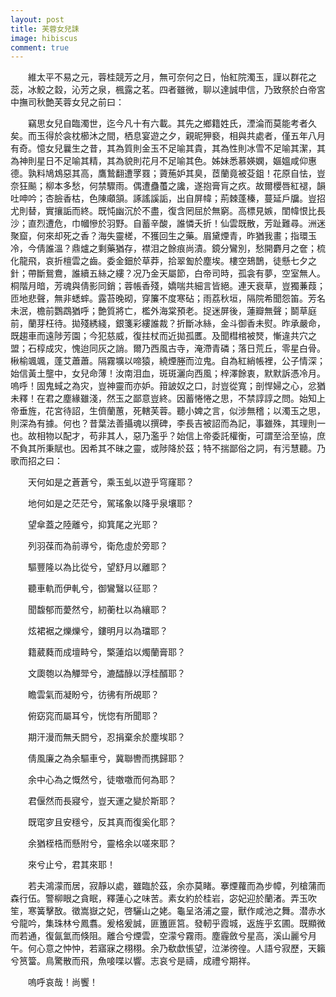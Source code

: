 ```yaml
---
layout: post
title: 芙蓉女兒誄
image: hibiscus
comment: true
---
```

　　維太平不易之元，蓉桂競芳之月，無可奈何之日，怡紅院濁玉，謹以群花之蕊，冰鮫之縠，沁芳之泉，楓露之茗。四者雖微，聊以達誠申信，乃致祭於白帝宮中撫司秋艶芙蓉女兒之前曰：

　　竊思女兒自臨濁世，迄今凡十有六載。其先之鄉籍姓氏，湮淪而莫能考者久矣。而玉得於衾枕櫛沐之間，栖息宴遊之夕，親昵狎褻，相與共處者，僅五年八月有奇。憶女兒曩生之昔，其為質則金玉不足喻其貴，其為性則冰雪不足喻其潔，其為神則星日不足喻其精，其為貌則花月不足喻其色。姊妹悉慕媖嫻，嫗媼咸仰惠德。孰料鳩鴆惡其高，鷹鷙翻遭罦罬；薋葹妒其臭，茝蘭竟被芟鉏！花原自怯，豈奈狂飈；柳本多愁，何禁驟雨。偶遭蠱蠆之讒，遂抱膏肓之疚。故爾櫻唇紅褪，韻吐呻吟；杏臉香枯，色陳顑頷。諑謠謑詬，出自屏幃；荊棘蓬榛，蔓延戶牖。豈招尤則替，實攘詬而終。既忳幽沉於不盡，復含罔屈於無窮。高標見嫉，閨幃恨比長沙；直烈遭危，巾幗慘於羽野。自蓄辛酸，誰憐夭折！仙雲既散，芳趾難尋。洲迷聚窟，何來却死之香？海失靈槎，不獲回生之藥。眉黛煙青，昨猶我畫；指環玉冷，今倩誰溫？鼎爐之剩藥猶存，襟泪之餘痕尚漬。鏡分鸞別，愁開麝月之奩；梳化龍飛，哀折檀雲之齒。委金鈿於草莽，拾翠㔩於塵埃。樓空鳷鵲，徒懸七夕之針；帶斷鴛鴦，誰續五絲之縷？况乃金天屬節，白帝司時，孤衾有夢，空室無人。桐階月暗，芳魂與倩影同銷；蓉帳香殘，嬌喘共細言皆絕。連天衰草，豈獨蒹葭；匝地悲聲，無非蟋蟀。露苔晚砌，穿簾不度寒砧；雨荔秋垣，隔院希聞怨笛。芳名未泯，檐前鸚鵡猶呼；艶質將亡，檻外海棠預老。捉迷屏後，蓮瓣無聲；鬬草庭前，蘭芽枉待。拋殘綉綫，銀箋彩縷誰裁？折斷冰絲，金斗御香未熨。昨承嚴命，既趨車而遠陟芳園；今犯慈威，復拄杖而近拋孤匶。及聞槥棺被燹，慚違共穴之盟；石椁成灾，愧迨同灰之誚。爾乃西風古寺，淹滯青磷；落日荒丘，零星白骨。楸榆颯颯，蓬艾蕭蕭。隔霧壙以啼猿，繞煙塍而泣鬼。自為紅綃帳裡，公子情深；始信黃土壟中，女兒命薄！汝南泪血，斑斑灑向西風；梓澤餘衷，默默訴憑冷月。嗚呼！固鬼蜮之為灾，豈神靈而亦妒。箝詖奴之口，討豈從寬；剖悍婦之心，忿猶未釋！在君之塵緣雖淺，然玉之鄙意豈終。因蓄惓惓之思，不禁諄諄之問。始知上帝垂旌，花宮待詔，生儕蘭蕙，死轄芙蓉。聽小婢之言，似涉無稽；以濁玉之思，則深為有據。何也？昔葉法善攝魂以撰碑，李長吉被詔而為記，事雖殊，其理則一也。故相物以配才，苟非其人，惡乃濫乎？始信上帝委託權衡，可謂至洽至協，庶不負其所秉賦也。因希其不昧之靈，或陟降於茲；特不揣鄙俗之詞，有污慧聽。乃歌而招之曰：



　　天何如是之蒼蒼兮，乘玉虬以遊乎穹窿耶？

　　地何如是之茫茫兮，駕瑤象以降乎泉壤耶？

　　望傘蓋之陸離兮，抑箕尾之光耶？

　　列羽葆而為前導兮，衛危虛於旁耶？

　　驅豐隆以為比從兮，望舒月以離耶？

　　聽車軌而伊軋兮，御鸞鷖以征耶？

　　聞馥郁而薆然兮，紉蘅杜以為纕耶？

　　炫裙裾之爍爍兮，鏤明月以為璫耶？

　　籍葳蕤而成壇畤兮，檠蓮焰以燭蘭膏耶？

　　文瓟匏以為觶斝兮，漉醽醁以浮桂醑耶？

　　瞻雲氣而凝盼兮，彷彿有所覘耶？

　　俯窈窕而屬耳兮，恍惚有所聞耶？

　　期汗漫而無夭閼兮，忍捐棄余於塵埃耶？

　　倩風廉之為余驅車兮，冀聯轡而携歸耶？

　　余中心為之慨然兮，徒噭噭而何為耶？

　　君偃然而長寢兮，豈天運之變於斯耶？

　　既窀穸且安穩兮，反其真而復奚化耶？

　　余猶桎梏而懸附兮，靈格余以嗟來耶？

　　來兮止兮，君其來耶！
　　

　　若夫鴻濛而居，寂靜以處，雖臨於茲，余亦莫睹。搴煙蘿而為步幛，列槍蒲而森行伍。警柳眼之貪眠，釋蓮心之味苦。素女約於桂岩，宓妃迎於蘭渚。弄玉吹笙，寒簧擊敔。徵嵩嶽之妃，啓驪山之姥。龜呈洛浦之靈，獸作咸池之舞。潜赤水兮龍吟，集珠林兮鳳翥。爰格爰誠，匪簠匪筥。發軔乎霞城，返旌乎玄圃。既顯微而若通，復氤氳而倏阻。離合兮煙雲，空濛兮霧雨。塵霾斂兮星高，溪山麗兮月午。何心意之忡忡，若寤寐之栩栩。余乃欷歔悵望，泣涕徬徨。人語兮寂歷，天籟兮筼簹。鳥驚散而飛，魚唼喋以響。志哀兮是禱，成禮兮期祥。

　　嗚呼哀哉！尚饗！
